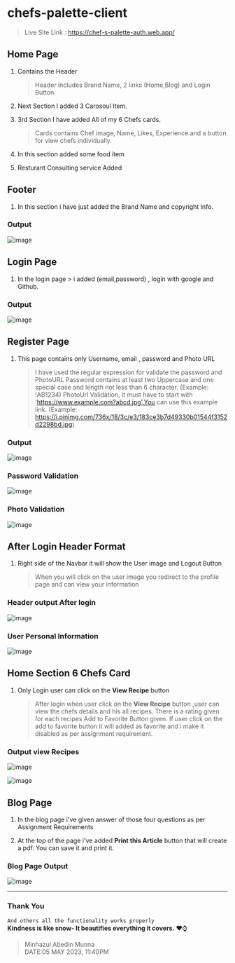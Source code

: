 # chefs-palette-client
  >Live Site Link : https://chef-s-palette-auth.web.app/

## Home Page
1. Contains the Header
    >Header includes Brand Name, 2 links (Home,Blog) and Login Button.
    
2. Next Section I added 3 Carosoul Item.

3. 3rd Section I have added All of my 6 Chefs cards.
    >Cards contains Chef image, Name, Likes, Experience and a button for view chefs individually.
    
4. In this section added some food item

5. Resturant Consulting service Added

## Footer
1. In this section i have just added the Brand Name and copyright Info.

### Output
![image](https://user-images.githubusercontent.com/64527538/235984402-4e2b3931-5c0b-4543-9eec-fbe688bd5e55.png)

## Login Page
1. In the login page > i added (email,password) , login with google and Github.

### Output
![image](https://user-images.githubusercontent.com/64527538/235985859-76880203-35af-4cf3-84d0-73374b313997.png)

## Register Page
1. This page contains only Username, email , password and Photo URL
   >I have used the regular expression for validate the password and PhotoURL
   >Password contains at least two Uppercase and one special case and length not less than 6 character. (Example: !AB1234)
   >PhotoUrl Validation, it must have to start with 'https://www.example.com?abcd.jpg'.You can use this example link. (Example: https://i.pinimg.com/736x/18/3c/e3/183ce3b7d49330b01544f3152d2298bd.jpg)
   
### Output
![image](https://user-images.githubusercontent.com/64527538/235987599-d38e9330-c8dc-4852-8fa9-aa8c44e7ebb3.png)

### Password Validation
![image](https://user-images.githubusercontent.com/64527538/235987875-adf38de3-7259-4696-8951-b765e90466a9.png)

### Photo Validation
![image](https://user-images.githubusercontent.com/64527538/235990728-0ec75fd8-96ec-4848-8e7e-6ce3f25d609a.png)

## After Login Header Format
1. Right side of the Navbar it will show the User image and Logout Button
   >When you will click on the user image you redirect to the profile page and can view your information
   
### Header output After login
![image](https://user-images.githubusercontent.com/64527538/235992463-3863647e-dfae-4920-81e3-1c5730a5131b.png)

### User Personal Information
![image](https://user-images.githubusercontent.com/64527538/235992228-6286e4fe-4be3-4cf2-862b-7c4c6ef865d8.png)

## Home Section 6 Chefs Card
 1. Only Login user can click on the **View Recipe** button
    >After login when user click on the **View Recipe** button ,user can view the chefs details and his all recipes. 
    >There is a rating given for each recipes
    >Add to Favorite Button given. If user click on the add to favorite button it will added as favorite and i make it disabled as per assignment requirement.
   
### Output view Recipes
![image](https://user-images.githubusercontent.com/64527538/235994753-11b5820d-02e3-4930-bdf3-f07dacd04af3.png)

![image](https://user-images.githubusercontent.com/64527538/235995284-c63789ff-4b49-470d-b09d-126305f4b611.png)

## Blog Page
 1. In the blog page i've given answer of those four questions as per Assignment Requirements
 
 2. At the top of the page i've added **Print this Article** button that will create a pdf. You can save it and print it.
 
### Blog Page Output
 
 ![image](https://user-images.githubusercontent.com/64527538/236000444-a3e67ca3-0ade-408c-82f9-dfe882a3b011.png)


-------------------------------------

### Thank You
`And others all the functionality works properly` <br>
**Kindness is like snow- It beautifies everything it covers.** ♥⌚ <br>

> Minhazul Abedin Munna <br>
>DATE:05 MAY 2023, 11:40PM







